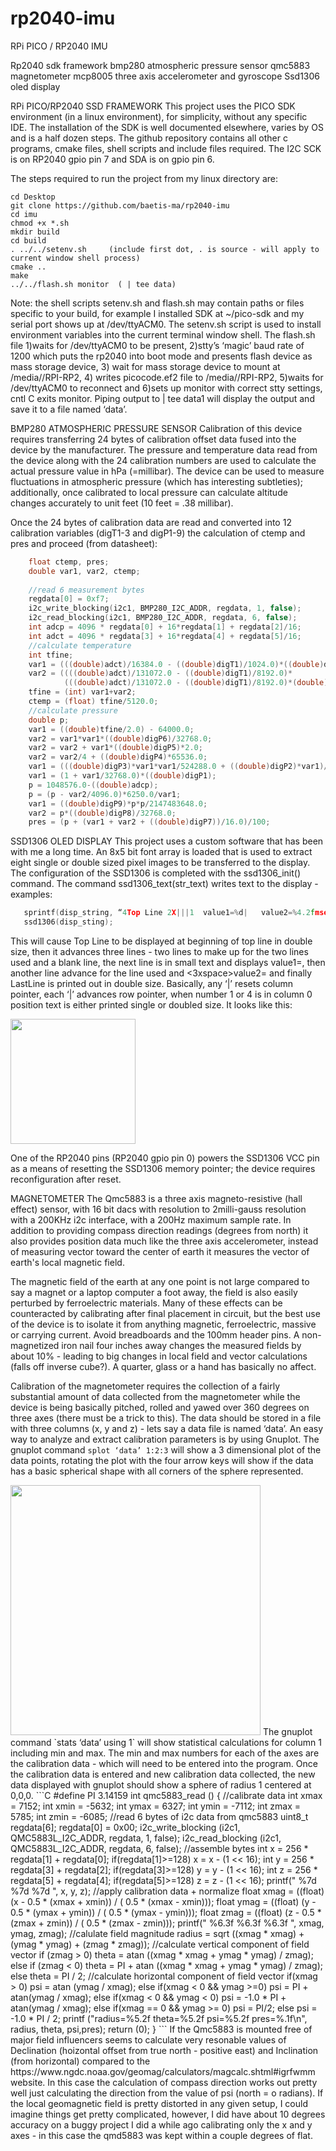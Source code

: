 # rp2040-imu
RPi PICO / RP2040 IMU

Rp2040 sdk framework
bmp280 atmospheric pressure sensor
qmc5883 magnetometer 
mcp8005 three axis accelerometer and gyroscope
Ssd1306 oled display

RPi PICO/RP2040 SSD FRAMEWORK
This project uses the PICO SDK environment (in a linux environment), for simplicity, without any specific IDE. The installation of the SDK is well documented elsewhere, varies by OS and is a half dozen steps. The github repository contains all other c programs, cmake files, shell scripts and include files required. The I2C SCK is on RP2040 gpio pin 7 and SDA is on gpio pin 6.

The steps required to run the project from my linux directory are:
```
cd Desktop
git clone https://github.com/baetis-ma/rp2040-imu
cd imu
chmod +x *.sh
mkdir build
cd build
. ../../setenv.sh     (include first dot, . is source - will apply to current window shell process)
cmake ..
make
../../flash.sh monitor  ( | tee data)
```
Note: the shell scripts setenv.sh and flash.sh may contain paths or files specific to your build, for example I installed SDK at ~/pico-sdk and my serial port shows up at /dev/ttyACM0.
The setenv.sh script is used to install environment variables into the current terminal window shell. The flash.sh file 1)waits for /dev/ttyACM0 to be present, 2)stty’s ‘magic’ baud rate of 1200 which puts the rp2040 into boot mode and presents flash device as mass storage device, 3) wait for mass storage device to mount at /media/<name>/RPI-RP2, 4) writes picocode.ef2 file to /media/<name>/RPI-RP2, 5)waits for /dev/ttyACM0 to reconnect and 6)sets up monitor with correct stty settings, cntl C exits monitor. Piping output to | tee data1 will display the output and save it to a file named ‘data’.

BMP280 ATMOSPHERIC PRESSURE SENSOR
Calibration of this device requires transferring 24 bytes of calibration offset data fused into the device by the manufacturer. The pressure and temperature data read from the device along with the 24 calibration numbers are used to calculate the actual pressure value in hPa (=millibar). The device can be used to measure fluctuations in atmospheric pressure (which has interesting subtleties); additionally, once calibrated to local pressure can calculate altitude changes accurately to unit feet (10 feet = .38 millibar).

Once the 24 bytes of calibration data are read and converted into 12 calibration variables (digT1-3 and digP1-9) the calculation of ctemp and pres and proceed (from datasheet):
```C
    float ctemp, pres;
    double var1, var2, ctemp;
    
    //read 6 measurement bytes 
    regdata[0] = 0xf7;
    i2c_write_blocking(i2c1, BMP280_I2C_ADDR, regdata, 1, false); 
    i2c_read_blocking(i2c1, BMP280_I2C_ADDR, regdata, 6, false);
    int adcp = 4096 * regdata[0] + 16*regdata[1] + regdata[2]/16;
    int adct = 4096 * regdata[3] + 16*regdata[4] + regdata[5]/16;
    //calculate temperature
    int tfine;
    var1 = (((double)adct)/16384.0 - ((double)digT1)/1024.0)*((double)digT2);
    var2 = ((((double)adct)/131072.0 - ((double)digT1)/8192.0)*
            (((double)adct)/131072.0 - ((double)digT1)/8192.0)*(double)digT3);
    tfine = (int) var1+var2;
    ctemp = (float) tfine/5120.0;
    //calculate pressure
    double p;
    var1 = ((double)tfine/2.0) - 64000.0;
    var2 = var1*var1*((double)digP6)/32768.0;
    var2 = var2 + var1*((double)digP5)*2.0;
    var2 = var2/4 + ((double)digP4)*65536.0;
    var1 = (((double)digP3)*var1*var1/524288.0 + ((double)digP2)*var1)/524288.0;
    var1 = (1 + var1/32768.0)*((double)digP1);
    p = 1048576.0-((double)adcp);
    p = (p - var2/4096.0)*6250.0/var1;
    var1 = ((double)digP9)*p*p/2147483648.0;
    var2 = p*((double)digP8)/32768.0;
    pres = (p + (var1 + var2 + ((double)digP7))/16.0)/100;
```

SSD1306 OLED DISPLAY
This project uses a custom software that has been with me a long time. An 8x5 bit font array is loaded that is used to extract eight single or double sized pixel images to be transferred to the display. The configuration of the SSD1306 is completed with the ssd1306_init() command. The command ssd1306_text(str_text) writes text to the display - examples:
```C
   sprintf(disp_string, “4Top Line 2X|||1  value1=%d|   value2=%4.2fmsec||4LastLine”, value1, value2);
   ssd1306(disp_sting);
```
This will cause Top Line to be displayed at beginning of top line in double size, then it advances three lines - two lines to make up for the two lines used and a blank line, the next line is in small text and displays <space>value1=<value1>, then another line advance for the line used and <3xspace>value2=<value2 float> and finally LastLine is printed out in double size. Basically, any ‘|’ resets column pointer, each ‘|’ advances row pointer, when number 1 or 4 is in column 0 position text is either printed single or doubled size. It looks like this:

<img src="https://user-images.githubusercontent.com/32702163/225639441-afbaed19-081f-4ff9-8ac0-c9b88f4c7ab9.png" width="200"/>

One of the RP2040 pins (RP2040 gpio pin 0) powers the SSD1306 VCC pin as a means of resetting the SSD1306 memory pointer; the device requires reconfiguration after reset.

MAGNETOMETER
The Qmc5883 is a three axis magneto-resistive (hall effect) sensor, with 16 bit dacs with resolution to 2milli-gauss resolution with a 200KHz i2c interface, with a 200Hz maximum sample rate. In addition to providing compass direction readings (degrees from north) it also provides position data much like the three axis accelerometer, instead of measuring vector toward the center of earth it measures the vector of earth's local magnetic field.

The magnetic field of the earth at any one point is not large compared to say a magnet or a laptop computer a foot away, the field is also easily perturbed by ferroelectric materials. Many of these effects can be counteracted by calibrating after final placement in circuit, but the best use of the device is to isolate it from anything magnetic, ferroelectric, massive  or carrying current. Avoid breadboards and the 100mm header pins. A non-magnetized iron nail four inches away changes the measured fields by about 10% - leading to big changes in local field and vector calculations (falls off inverse cube?). A quarter, glass or a hand has basically no affect.

Calibration of the magnetometer requires the collection of a fairly substantial amount of data collected from the magnetometer while the device is being basically pitched, rolled and yawed over 360 degrees on three axes (there must be a trick to this). The data should be stored in a file with three columns (x, y and z) - lets say a data file is named ‘data’. An easy way to analyze and extract calibration parameters is by using Gnuplot. The gnuplot command `splot ‘data’ 1:2:3` will show a 3 dimensional plot of the data points, rotating the plot with the four arrow keys will show if the data has a basic spherical shape with all corners of the sphere represented. 
    
<img src="https://user-images.githubusercontent.com/32702163/225654806-caa31fa8-141b-4957-ada6-b45d7e906bfa.png" width="400" />   
The gnuplot command `stats ‘data’ using 1` will show statistical calculations for column 1 including min and max. The min and max numbers for each of the axes are the calibration data - which will need to be entered into the program. Once the calibration data is entered and new calibration data collected, the new data displayed with gnuplot should show a sphere of radius 1 centered at 0,0,0.
```C
#define PI 3.14159
int qmc5883_read () {
    //calibrate data
    int xmax = 7152; int xmin = -5632;
    int ymax = 6327; int ymin = -7112;
    int zmax = 5785; int zmin = -6085;
    //read 6 bytes of i2c data from qmc5883
    uint8_t regdata[6];
    regdata[0] = 0x00;
    i2c_write_blocking (i2c1, QMC5883L_I2C_ADDR, regdata, 1, false);
    i2c_read_blocking (i2c1, QMC5883L_I2C_ADDR, regdata, 6, false); 
    //assemble bytes
    int x = 256 * regdata[1] + regdata[0]; if(regdata[1]>=128) x = x - (1 << 16);
    int y = 256 * regdata[3] + regdata[2]; if(regdata[3]>=128) y = y - (1 << 16);
    int z = 256 * regdata[5] + regdata[4]; if(regdata[5]>=128) z = z - (1 << 16);
    printf(" %7d   %7d   %7d        ", x, y, z);   
    //apply calibration data + normalize 
    float xmag = ((float) (x - 0.5 * (xmax + xmin)) / ( 0.5 * (xmax - xmin)));
    float ymag = ((float) (y - 0.5 * (ymax + ymin)) / ( 0.5 * (ymax - ymin)));   
    float zmag = ((float) (z - 0.5 * (zmax + zmin)) / ( 0.5 * (zmax - zmin)));    
    printf(" %6.3f   %6.3f   %6.3f     ", xmag, ymag, zmag);
    //calulate field magnitude
    radius = sqrt ((xmag * xmag) + (ymag * ymag) + (zmag * zmag));
    //calculate vertical component of field vector 
    if (zmag > 0) theta = atan ((xmag * xmag + ymag * ymag) / zmag);
    else if (zmag < 0) theta = PI + atan ((xmag * xmag + ymag * ymag) / zmag);
    else theta = PI / 2;
    //calculate horizontal component of field vector
    if(xmag > 0) psi = atan (ymag / xmag);
    else if(xmag < 0 && ymag >=0) psi = PI + atan(ymag / xmag);
    else if(xmag < 0 && ymag < 0) psi = -1.0 * PI + atan(ymag / xmag);
    else if(xmag == 0 && ymag >= 0) psi = PI/2;
    else psi = -1.0 * PI / 2;
    printf ("radius=%5.2f theta=%5.2f psi=%5.2f pres=%.1f\n", radius, theta, psi,pres); 
    return (0);
}
```
If the Qmc5883 is mounted free of major field influencers seems to calculate very resonable values of Declination (hoizontal offset from true north - positive east) and Inclination (from horizontal) compared to the https://www.ngdc.noaa.gov/geomag/calculators/magcalc.shtml#igrfwmm website. In this case the calculation of compass direction works out pretty well just calculating the direction from the value of psi (north = o radians). If the local geomagnetic field is pretty distorted in any given setup, I could imagine things get pretty complicated, however, I did have about 10 degrees accuracy on a buggy project I did a while ago calibrating only the x and y axes - in this case the qmd5883 was kept within a couple degrees of flat.


    
